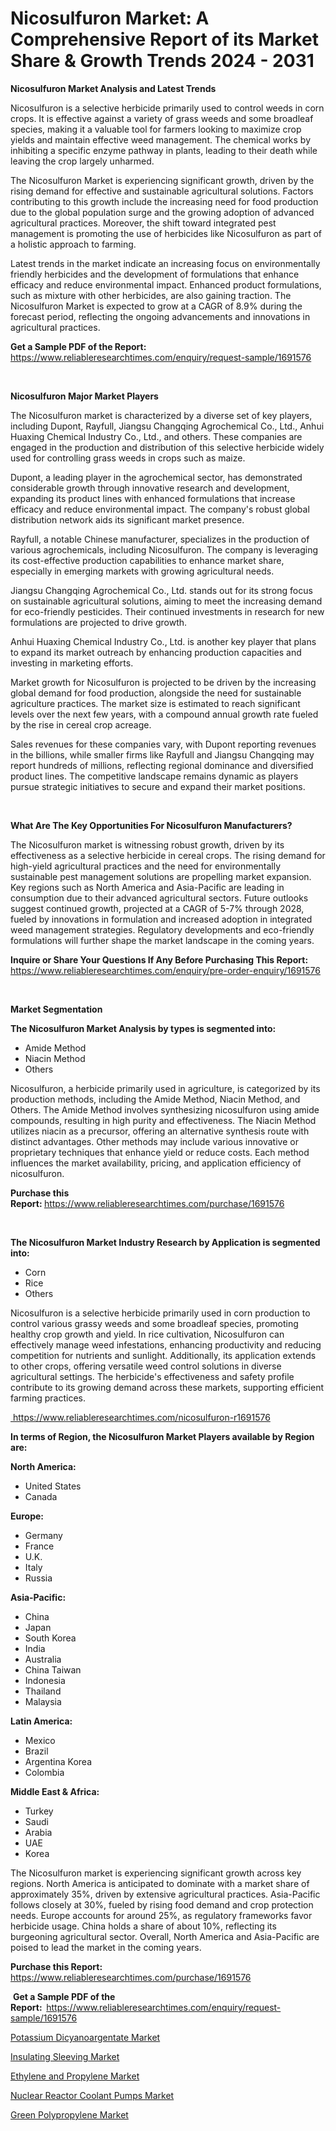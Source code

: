 <p><h1>Nicosulfuron Market: A Comprehensive Report of its Market Share & Growth Trends 2024 - 2031</h1></p><p><strong>Nicosulfuron Market Analysis and Latest Trends</strong></p>
<p><p>Nicosulfuron is a selective herbicide primarily used to control weeds in corn crops. It is effective against a variety of grass weeds and some broadleaf species, making it a valuable tool for farmers looking to maximize crop yields and maintain effective weed management. The chemical works by inhibiting a specific enzyme pathway in plants, leading to their death while leaving the crop largely unharmed.</p><p>The Nicosulfuron Market is experiencing significant growth, driven by the rising demand for effective and sustainable agricultural solutions. Factors contributing to this growth include the increasing need for food production due to the global population surge and the growing adoption of advanced agricultural practices. Moreover, the shift toward integrated pest management is promoting the use of herbicides like Nicosulfuron as part of a holistic approach to farming.</p><p>Latest trends in the market indicate an increasing focus on environmentally friendly herbicides and the development of formulations that enhance efficacy and reduce environmental impact. Enhanced product formulations, such as mixture with other herbicides, are also gaining traction. The Nicosulfuron Market is expected to grow at a CAGR of 8.9% during the forecast period, reflecting the ongoing advancements and innovations in agricultural practices.</p></p>
<p><strong>Get a Sample PDF of the Report:&nbsp;</strong> <a href="https://www.reliableresearchtimes.com/enquiry/request-sample/1691576?utm_campaign=1430&utm_medium=2&utm_source=Github&utm_content=ia&utm_term=18102024&utm_id=nicosulfuron">https://www.reliableresearchtimes.com/enquiry/request-sample/1691576</a></p>
<p>&nbsp;</p>
<p><strong>Nicosulfuron Major Market Players</strong></p>
<p><p>The Nicosulfuron market is characterized by a diverse set of key players, including Dupont, Rayfull, Jiangsu Changqing Agrochemical Co., Ltd., Anhui Huaxing Chemical Industry Co., Ltd., and others. These companies are engaged in the production and distribution of this selective herbicide widely used for controlling grass weeds in crops such as maize.</p><p>Dupont, a leading player in the agrochemical sector, has demonstrated considerable growth through innovative research and development, expanding its product lines with enhanced formulations that increase efficacy and reduce environmental impact. The company's robust global distribution network aids its significant market presence.</p><p>Rayfull, a notable Chinese manufacturer, specializes in the production of various agrochemicals, including Nicosulfuron. The company is leveraging its cost-effective production capabilities to enhance market share, especially in emerging markets with growing agricultural needs.</p><p>Jiangsu Changqing Agrochemical Co., Ltd. stands out for its strong focus on sustainable agricultural solutions, aiming to meet the increasing demand for eco-friendly pesticides. Their continued investments in research for new formulations are projected to drive growth.</p><p>Anhui Huaxing Chemical Industry Co., Ltd. is another key player that plans to expand its market outreach by enhancing production capacities and investing in marketing efforts. </p><p>Market growth for Nicosulfuron is projected to be driven by the increasing global demand for food production, alongside the need for sustainable agriculture practices. The market size is estimated to reach significant levels over the next few years, with a compound annual growth rate fueled by the rise in cereal crop acreage.</p><p>Sales revenues for these companies vary, with Dupont reporting revenues in the billions, while smaller firms like Rayfull and Jiangsu Changqing may report hundreds of millions, reflecting regional dominance and diversified product lines. The competitive landscape remains dynamic as players pursue strategic initiatives to secure and expand their market positions.</p></p>
<p>&nbsp;</p>
<p><strong>What Are The Key Opportunities For Nicosulfuron Manufacturers?</strong></p>
<p><p>The Nicosulfuron market is witnessing robust growth, driven by its effectiveness as a selective herbicide in cereal crops. The rising demand for high-yield agricultural practices and the need for environmentally sustainable pest management solutions are propelling market expansion. Key regions such as North America and Asia-Pacific are leading in consumption due to their advanced agricultural sectors. Future outlooks suggest continued growth, projected at a CAGR of 5-7% through 2028, fueled by innovations in formulation and increased adoption in integrated weed management strategies. Regulatory developments and eco-friendly formulations will further shape the market landscape in the coming years.</p></p>
<p><strong>Inquire or Share Your Questions If Any Before Purchasing This Report:</strong> <a href="https://www.reliableresearchtimes.com/enquiry/pre-order-enquiry/1691576?utm_campaign=1430&utm_medium=2&utm_source=Github&utm_content=ia&utm_term=18102024&utm_id=nicosulfuron">https://www.reliableresearchtimes.com/enquiry/pre-order-enquiry/1691576</a></p>
<p>&nbsp;</p>
<p><strong>Market Segmentation</strong></p>
<p><strong>The Nicosulfuron Market Analysis by types is segmented into:</strong></p>
<p><ul><li>Amide Method</li><li>Niacin Method</li><li>Others</li></ul></p>
<p><p>Nicosulfuron, a herbicide primarily used in agriculture, is categorized by its production methods, including the Amide Method, Niacin Method, and Others. The Amide Method involves synthesizing nicosulfuron using amide compounds, resulting in high purity and effectiveness. The Niacin Method utilizes niacin as a precursor, offering an alternative synthesis route with distinct advantages. Other methods may include various innovative or proprietary techniques that enhance yield or reduce costs. Each method influences the market availability, pricing, and application efficiency of nicosulfuron.</p></p>
<p><strong>Purchase this Report:&nbsp;</strong><a href="https://www.reliableresearchtimes.com/purchase/1691576?utm_campaign=1430&utm_medium=2&utm_source=Github&utm_content=ia&utm_term=18102024&utm_id=nicosulfuron">https://www.reliableresearchtimes.com/purchase/1691576</a></p>
<p>&nbsp;</p>
<p><strong>The Nicosulfuron Market Industry Research by Application is segmented into:</strong></p>
<p><ul><li>Corn</li><li>Rice</li><li>Others</li></ul></p>
<p><p>Nicosulfuron is a selective herbicide primarily used in corn production to control various grassy weeds and some broadleaf species, promoting healthy crop growth and yield. In rice cultivation, Nicosulfuron can effectively manage weed infestations, enhancing productivity and reducing competition for nutrients and sunlight. Additionally, its application extends to other crops, offering versatile weed control solutions in diverse agricultural settings. The herbicide's effectiveness and safety profile contribute to its growing demand across these markets, supporting efficient farming practices.</p></p>
<p><a href="https://www.reliableresearchtimes.com/nicosulfuron-r1691576?utm_campaign=1430&utm_medium=2&utm_source=Github&utm_content=ia&utm_term=18102024&utm_id=nicosulfuron">&nbsp;https://www.reliableresearchtimes.com/nicosulfuron-r1691576</a></p>
<p><strong>In terms of Region, the Nicosulfuron Market Players available by Region are:</strong></p>
<p>
    <p> <strong> North America: </strong>
        <ul>
            <li>United States</li>
            <li>Canada</li>
        </ul>
        </p> 
    <p> <strong> Europe: </strong>
        <ul>
            <li>Germany</li>
            <li>France</li>
            <li>U.K.</li>
            <li>Italy</li>
            <li>Russia</li>
        </ul>
        </p> 
    <p> <strong> Asia-Pacific: </strong>
        <ul>
            <li>China</li>
            <li>Japan</li>
            <li>South Korea</li>
            <li>India</li>
            <li>Australia</li>
            <li>China Taiwan</li>
            <li>Indonesia</li>
            <li>Thailand</li>
            <li>Malaysia</li>
        </ul>
        </p> 
    <p> <strong> Latin America: </strong>
        <ul>
            <li>Mexico</li>
            <li>Brazil</li>
            <li>Argentina Korea</li>
            <li>Colombia</li>
        </ul>
        </p> 
    <p> <strong> Middle East & Africa: </strong>
        <ul>
            <li>Turkey</li>
            <li>Saudi</li>
            <li>Arabia</li>
            <li>UAE</li>
            <li>Korea</li>
        </ul>
    </p>
    </p>
<p><p>The Nicosulfuron market is experiencing significant growth across key regions. North America is anticipated to dominate with a market share of approximately 35%, driven by extensive agricultural practices. Asia-Pacific follows closely at 30%, fueled by rising food demand and crop protection needs. Europe accounts for around 25%, as regulatory frameworks favor herbicide usage. China holds a share of about 10%, reflecting its burgeoning agricultural sector. Overall, North America and Asia-Pacific are poised to lead the market in the coming years.</p></p>
<p><strong>Purchase this Report: </strong><a href="https://www.reliableresearchtimes.com/purchase/1691576?utm_campaign=1430&utm_medium=2&utm_source=Github&utm_content=ia&utm_term=18102024&utm_id=nicosulfuron">https://www.reliableresearchtimes.com/purchase/1691576</a></p>
<p>&nbsp;<strong>Get a Sample PDF of the Report:&nbsp;&nbsp;</strong><a href="https://www.reliableresearchtimes.com/enquiry/request-sample/1691576?utm_campaign=1430&utm_medium=2&utm_source=Github&utm_content=ia&utm_term=18102024&utm_id=nicosulfuron">https://www.reliableresearchtimes.com/enquiry/request-sample/1691576</a></p>
<p><strong></strong></p>
<p><p><a href="https://www.linkedin.com/pulse/potassium-dicyanoargentate-market-evolution-future-outlook-nvdrf?utm_campaign=1430&utm_medium=2&utm_source=Github&utm_content=ia&utm_term=18102024&utm_id=nicosulfuron">Potassium Dicyanoargentate Market</a></p><p><a href="https://www.linkedin.com/pulse/insulating-sleeving-market-size-share-analysis-growth-trends-p2cyf?utm_campaign=1430&utm_medium=2&utm_source=Github&utm_content=ia&utm_term=18102024&utm_id=nicosulfuron">Insulating Sleeving Market</a></p><p><a href="https://www.linkedin.com/pulse/ethylene-propylene-market-investigation-industry-evolution-itpcf?utm_campaign=1430&utm_medium=2&utm_source=Github&utm_content=ia&utm_term=18102024&utm_id=nicosulfuron">Ethylene and Propylene Market</a></p><p><a href="https://issuu.com/reportprime-2/docs/nuclear-reactor-coolant-pumps-marke_5f995c84c41631?utm_campaign=1430&utm_medium=2&utm_source=Github&utm_content=ia&utm_term=18102024&utm_id=nicosulfuron">Nuclear Reactor Coolant Pumps Market</a></p><p><a href="https://www.linkedin.com/pulse/green-polypropylene-market-navigating-challenges-unlocking-zkf4f?utm_campaign=1430&utm_medium=2&utm_source=Github&utm_content=ia&utm_term=18102024&utm_id=nicosulfuron">Green Polypropylene Market</a></p></p>